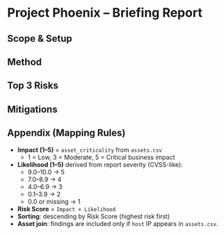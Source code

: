 # Project Phoenix – Briefing Report

## Scope & Setup

## Method

## Top 3 Risks

## Mitigations

## Appendix (Mapping Rules)

- **Impact (1–5)** = `asset_criticality` from `assets.csv`  
  - 1 = Low, 3 = Moderate, 5 = Critical business impact
- **Likelihood (1–5)** derived from report severity (CVSS-like):
  - 9.0–10.0 → 5  
  - 7.0–8.9 → 4  
  - 4.0–6.9 → 3  
  - 0.1–3.9 → 2  
  - 0.0 or missing → 1
- **Risk Score** = `Impact × Likelihood`
- **Sorting**: descending by Risk Score (highest risk first)
- **Asset join**: findings are included only if `host` IP appears in `assets.csv`.
